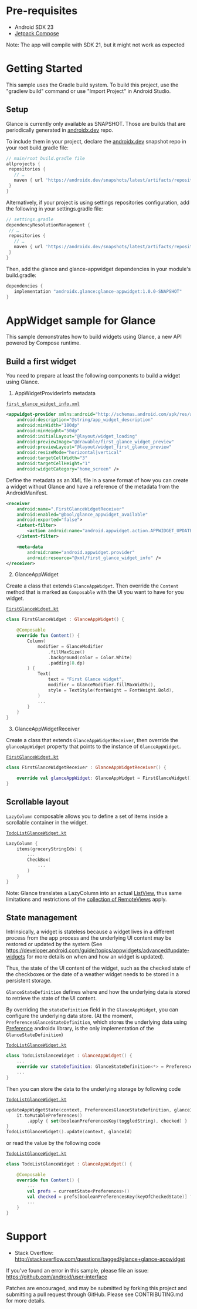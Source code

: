 # Pre-requisites

* Android SDK 23
* [Jetpack Compose](https://developer.android.com/jetpack/compose/interop/adding#setup)

Note: The app will compile with SDK 21, but it might not work as expected

# Getting Started

This sample uses the Gradle build system. To build this project, use the
"gradlew build" command or use "Import Project" in Android Studio.

## Setup 

Glance is currently only available as SNAPSHOT. Those are builds that are periodically generated in [androidx.dev](androidx.dev) repo.

To include them in your project, declare the [androidx.dev](https://androidx.dev) snapshot repo in your root build.gradle file:

```groovy
// main/root build.gradle file
allprojects {
 repositories {
   // …
   maven { url 'https://androidx.dev/snapshots/latest/artifacts/repository' }
 }
}
```

Alternatively, if your project is using settings repositories configuration, add the following in your settings.gradle file:

```groovy
// settings.gradle
dependencyResolutionManagement {
 // …
 repositories {
   // …
   maven { url 'https://androidx.dev/snapshots/latest/artifacts/repository' }
 }
}
```

Then, add the glance and glance-appwidget dependencies in your module's build.gradle:

```groovy
dependencies {
   implementation "androidx.glance:glance-appwidget:1.0.0-SNAPSHOT"
}
```

# AppWidget sample for Glance

This sample demonstrates how to build widgets using Glance, a new API powered by Compose runtime.

## Build a first widget

You need to prepare at least the following components to build a widget using Glance.

1. AppWidgetProviderInfo metadata

[`first_glance_widget_info.xml`](src/main/res/xml/first_glance_widget_info.xml)
```xml
<appwidget-provider xmlns:android="http://schemas.android.com/apk/res/android"
    android:description="@string/app_widget_description"
    android:minWidth="180dp"
    android:minHeight="50dp"
    android:initialLayout="@layout/widget_loading"
    android:previewImage="@drawable/first_glance_widget_preview"
    android:previewLayout="@layout/widget_first_glance_preview"
    android:resizeMode="horizontal|vertical"
    android:targetCellWidth="3"
    android:targetCellHeight="1"
    android:widgetCategory="home_screen" />
```

Define the metadata as an XML file in a same format of how you can create a widget without Glance
and have a reference of the metadata from the AndroidManifest.

```xml
<receiver
    android:name=".FirstGlanceWidgetReceiver"
    android:enabled="@bool/glance_appwidget_available"
    android:exported="false">
    <intent-filter>
        <action android:name="android.appwidget.action.APPWIDGET_UPDATE" />
    </intent-filter>

    <meta-data
        android:name="android.appwidget.provider"
        android:resource="@xml/first_glance_widget_info" />
</receiver>
```

2. GlanceAppWidget

Create a class that extends `GlanceAppWidget`. Then override the `Content` method that is marked as
`Composable` with the UI you want to have for you widget. 

[`FirstGlanceWidget.kt`](src/main/java/com/example/android/glancewidget/FirstGlanceWidget.kt\#L46)
```kotlin
class FirstGlanceWidget : GlanceAppWidget() {

    @Composable
    override fun Content() {
        Column(
            modifier = GlanceModifier
                .fillMaxSize()
                .background(color = Color.White)
                .padding(8.dp)
        ) {
            Text(
                text = "First Glance widget",
                modifier = GlanceModifier.fillMaxWidth(),
                style = TextStyle(fontWeight = FontWeight.Bold),
            )
            ... 
        }
    }
}
```

3. GlanceAppWidgetReceiver

Create a class that extends `GlanceAppWidgetReceiver`, then override the `glanceAppWidget` property
that points to the instance of `GlanceAppWidget`.

[`FirstGlanceWidget.kt`](src/main/java/com/example/android/glancewidget/FirstGlanceWidget.kt\#L38)
```kotlin
class FirstGlanceWidgetReceiver : GlanceAppWidgetReceiver() {

    override val glanceAppWidget: GlanceAppWidget = FirstGlanceWidget()
}
```

## Scrollable layout

`LazyColumn` composable allows you to define a set of items inside a scrollable container in the
widget.

[`TodoListGlanceWidget.kt`](src/main/java/com/example/android/glancewidget/TodoListGlanceWidget.kt\#L92)

```kotlin
LazyColumn {
    items(groceryStringIds) {
        ...
        CheckBox(
            ...
        )
    }
}
```

Note: Glance translates a LazyColumn into an actual [ListView](https://developer.android.com/reference/android/widget/ListView),
thus same limitations and restrictions of the [collection of RemoteViews](https://developer.android.com/guide/topics/appwidgets/collections)
apply.

## State management

Intrinsically, a widget is stateless because a widget lives in a different process from the app
process and the underlying UI content may be restored or updated by the system
(See https://developer.android.com/guide/topics/appwidgets/advanced#update-widgets for more details
on when and how an widget is updated). 

Thus, the state of the UI content of the widget, such as the checked state of the checkboxes or the
date of a weather widget needs to be stored in a persistent storage.

`GlanceStateDefinition` defines where and how the underlying data is stored to retrieve the state
of the UI content.

By overriding the `stateDefinition` field in the `GlanceAppWidget`, you can configure the underlying
data store. (At the moment, `PreferencesGlanceStateDefinition`, which stores the underlying data 
using [Preference](https://developer.android.com/jetpack/androidx/releases/preference) androidx
library, is the only implementation of the `GlanceStateDefinition`)

[`TodoListGlanceWidget.kt`](src/main/java/com/example/android/glancewidget/TodoListGlanceWidget.kt\#L72)

```kotlin
class TodoListGlanceWidget : GlanceAppWidget() {
    ...
    override var stateDefinition: GlanceStateDefinition<*> = PreferencesGlanceStateDefinition
    ...
}
```

Then you can store the data to the underlying storage by following code

[`TodoListGlanceWidget.kt`](src/main/java/com/example/android/glancewidget/TodoListGlanceWidget.kt\#L117)

```kotlin
updateAppWidgetState(context, PreferencesGlanceStateDefinition, glanceId) {
    it.toMutablePreferences()
        .apply { set(booleanPreferencesKey(toggledString), checked) }
}
TodoListGlanceWidget().update(context, glanceId)
```

or read the value  by the following code

[`TodoListGlanceWidget.kt`](src/main/java/com/example/android/glancewidget/TodoListGlanceWidget.kt\#L83)

```kotlin
class TodoListGlanceWidget : GlanceAppWidget() {

    @Composable
    override fun Content() {
        ...
        val prefs = currentState<Preferences>()
        val checked = prefs[booleanPreferencesKey(keyOfCheckedState)] ?: false
        ...
    }
}
```

# Support

- Stack Overflow: http://stackoverflow.com/questions/tagged/glance+glance-appwidget

If you've found an error in this sample, please file an issue:
https://github.com/android/user-interface

Patches are encouraged, and may be submitted by forking this project and
submitting a pull request through GitHub. Please see CONTRIBUTING.md for more details.
